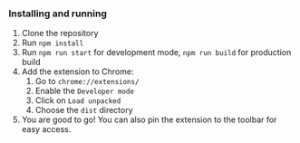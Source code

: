 ### Installing and running

1. Clone the repository
2. Run `npm install`
3. Run `npm run start` for development mode, `npm run build` for production build
4. Add the extension to Chrome:
    1. Go to `chrome://extensions/`
    2. Enable the `Developer mode`
    3. Click on `Load unpacked`
    4. Choose the `dist` directory
5. You are good to go! You can also pin the extension to the toolbar for easy access.
